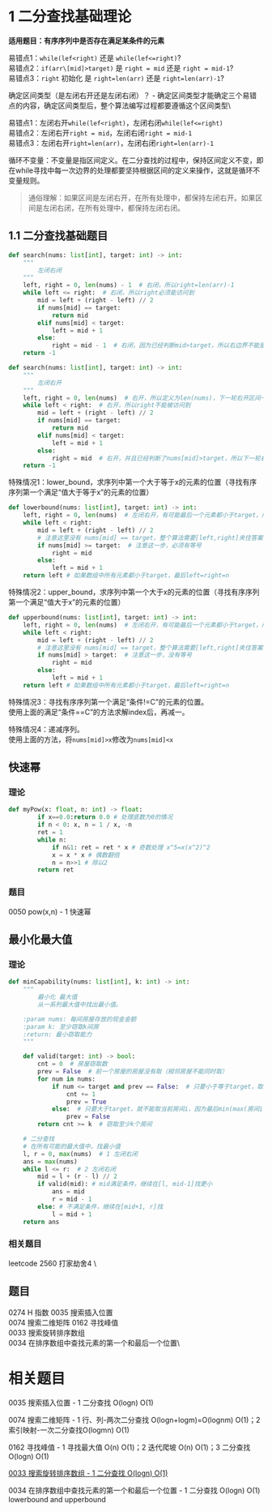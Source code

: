 # 1 二分查找基础理论
**适用题目：有序序列中是否存在满足某条件的元素**

易错点1：`while(lef<right)` 还是 `while(lef<=right)`?\
易错点2：`if(arr\[mid]>target)` 是 `right = mid` 还是 `right = mid-1`?\
易错点3：`right` 初始化 是 `right=len(arr)` 还是  `right=len(arr)-1`?

确定区间类型（是左闭右开还是左闭右闭）？ - 确定区间类型才能确定三个易错点的内容，确定区间类型后，整个算法编写过程都要遵循这个区间类型\

易错点1：左闭右开`while(lef<right)`，左闭右闭`while(lef<=right)`\
易错点2：左闭右开`right = mid`，左闭右闭`right = mid-1`\
易错点3：左闭右开`right=len(arr)`，左闭右闭`right=len(arr)-1`

循环不变量：不变量是指区间定义。在二分查找的过程中，保持区间定义不变，即在while寻找中每一次边界的处理都要坚持根据区间的定义来操作，这就是循环不变量规则。
>通俗理解：如果区间是左闭右开，在所有处理中，都保持左闭右开。如果区间是左闭右闭，在所有处理中，都保持左闭右闭。  

## 1.1 二分查找基础题目

```python
def search(nums: list[int], target: int) -> int:
    """
        左闭右闭
    """
    left, right = 0, len(nums) - 1  # 右闭，所以right=len(arr)-1
    while left <= right:  # 右闭，所以right必须能访问到
        mid = left + (right - left) // 2
        if nums[mid] == target:
            return mid
        elif nums[mid] < target:
            left = mid + 1
        else:
            right = mid - 1  # 右闭，因为已经判断mid>target，所以右边界不能是mid，必须是mid-1
    return -1
```

```python
def search(nums: list[int], target: int) -> int:
    """
        左闭右开
    """
    left, right = 0, len(nums)  # 右开，所以定义为len(nums)，下一轮右开区间一定不包含mid
    while left < right:  # 右开，所以right不能被访问到
        mid = left + (right - left) // 2
        if nums[mid] == target:
            return mid
        elif nums[mid] < target:
            left = mid + 1
        else:
            right = mid  # 右开，并且已经判断了nums[mid]>target，所以下一轮右开区间一定不包含mid
    return -1
```

特殊情况1：lower_bound，求序列中第一个大于等于x的元素的位置（寻找有序序列第一个满足“值大于等于x”的元素的位置）

```python
def lowerbound(nums: list[int], target: int) -> int:
    left, right = 0, len(nums)  # 左闭右开，有可能最后一个元素都小于target，所以最后一个元素必须能访问到。
    while left < right:
        mid = left + (right - left) // 2
        # 注意这里没有 nums[mid] == target，整个算法需要[left,right]夹住答案
        if nums[mid] >= target:  # 注意这一步，必须有等号
            right = mid
        else:
            left = mid + 1
    return left # 如果数组中所有元素都小于target，最后left=right=n
```

特殊情况2：upper_bound，求序列中第一个大于x的元素的位置（寻找有序序列第一个满足“值大于x”的元素的位置）

```python
def upperbound(nums: list[int], target: int) -> int:
    left, right = 0, len(nums)  # 左闭右开，有可能最后一个元素都小于target，所以最后一个元素必须能访问到。
    while left < right:
        mid = left + (right - left) // 2
        # 注意这里没有 nums[mid] == target，整个算法需要[left,right]夹住答案
        if nums[mid] > target:  # 注意这一步，没有等号
            right = mid
        else:
            left = mid + 1
    return left # 如果数组中所有元素都小于target，最后left=right=n
```

特殊情况3：寻找有序序列第一个满足“条件!=C”的元素的位置。\
使用上面的满足“条件==C”的方法求解index后，再减一。

特殊情况4：递减序列。\
使用上面的方法，将`nums[mid]>x`修改为`nums[mid]<x`

## 快速幂
### 理论
```python
def myPow(x: float, n: int) -> float:
        if x==0.0:return 0.0 # 处理底数为0的情况
        if n < 0: x, n = 1 / x, -n
        ret = 1
        while n:
            if n&1: ret = ret * x # 奇数处理 x^5=x(x^2)^2
            x = x * x # 偶数翻倍
            n = n>>1 # 除以2
        return ret
```
### 题目
0050 pow(x,n) - 1 快速幂

## 最小化最大值
### 理论
```python
def minCapability(nums: list[int], k: int) -> int:
    """
        最小化 最大值
        从一系列最大值中找出最小值。

    :param nums: 每间房屋存放的现金金额
    :param k: 至少窃取k间房
    :return: 最小窃取能力
    """

    def valid(target: int) -> bool:
        cnt = 0  # 房屋窃取数
        prev = False  # 前一个房屋的房屋没有取（相邻房屋不能同时取）
        for num in nums:
            if num <= target and prev == False:  # 只要小于等于target，取当前房间i，最后min(max(房间i...),,...,max(房间j...))一定小于等于target。
                cnt += 1
                prev = True
            else:  # 只要大于target，就不能取当前房间i，因为最后min(max(房间i...),...,max(房间j...))有可能大于target。
                prev = False
        return cnt >= k  # 窃取至少k个房间

    # 二分查找
    # 在所有可能的最大值中，找最小值
    l, r = 0, max(nums)  # 1 左闭右闭
    ans = max(nums)
    while l <= r:  # 2 左闭右闭
        mid = l + (r - l) // 2
        if valid(mid): # mid满足条件，继续在[l, mid-1]找更小
            ans = mid
            r = mid - 1
        else: # 不满足条件，继续在[mid+1, r]找
            l = mid + 1
    return ans
```
### 相关题目
leetcode 2560 打家劫舍4 \


## 题目

0274 H 指数
0035 搜索插入位置\
0074 搜索二维矩阵
0162 寻找峰值\
0033 搜索旋转排序数组\
0034 在排序数组中查找元素的第一个和最后一个位置\


# 相关题目
0035 搜索插入位置 - 1 二分查找 O(logn) O(1)

0074 搜索二维矩阵 - 1 行、列-两次二分查找 O(logn+logm)=O(lognm) O(1)；2 索引映射-一次二分查找O(logmn) O(1)

0162 寻找峰值 - 1 寻找最大值 O(n) O(1)；2 迭代爬坡 O(n) O(1)；3 二分查找 O(logn) O(1) 

<u>0033 搜索旋转排序数组 - 1 二分查找 O(logn) O(1) </u>

0034 在排序数组中查找元素的第一个和最后一个位置 - 1 二分查找 O(logn) O(1) lowerbound and upperbound

